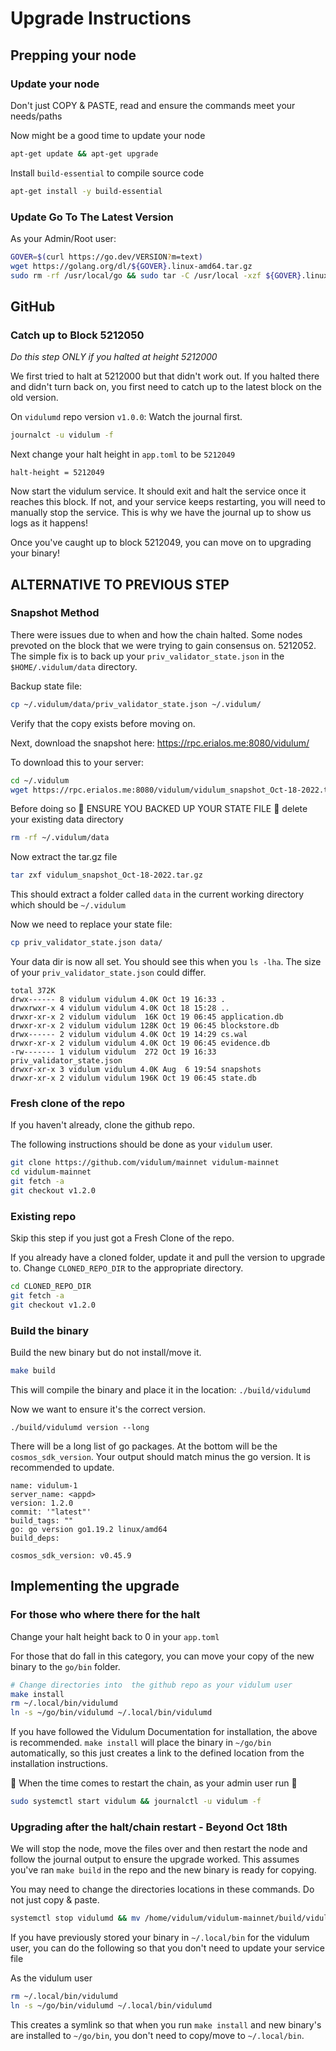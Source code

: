 # Upgrade Instructions

## Prepping your node

### Update your node

Don't just COPY & PASTE, read and ensure the commands meet your needs/paths

Now might be a good time to update your node

```bash
apt-get update && apt-get upgrade
```

Install `build-essential` to compile source code

```bash
apt-get install -y build-essential
```

### Update Go To The Latest Version

As your Admin/Root user:

```bash
GOVER=$(curl https://go.dev/VERSION?m=text)
wget https://golang.org/dl/${GOVER}.linux-amd64.tar.gz
sudo rm -rf /usr/local/go && sudo tar -C /usr/local -xzf ${GOVER}.linux-amd64.tar.gz
```

## GitHub

### Catch up to Block 5212050

*Do this step ONLY if you halted at height 5212000*

We first tried to halt at 5212000 but that didn't work out.  If you halted there and didn't turn back on, you first need to catch up to the latest block on the old version.

On `vidulumd` repo version `v1.0.0`:
Watch the journal first.
```bash
journalct -u vidulum -f
```

Next change your halt height in `app.toml` to be `5212049`
```
halt-height = 5212049
```

Now start the vidulum service.  It should exit and halt the service once it reaches this block.  If not, and your service keeps restarting, you will need to manually stop the service.
This is why we have the journal up to show us logs as it happens!

Once you've caught up to block 5212049, you can move on to upgrading your binary!

## ALTERNATIVE TO PREVIOUS STEP
### Snapshot Method

There were issues due to when and how the chain halted.  Some nodes prevoted on the block that we were trying to gain consensus on.  5212052.
The simple fix is to back up your `priv_validator_state.json` in the `$HOME/.vidulum/data` directory.

Backup state file:
```bash
cp ~/.vidulum/data/priv_validator_state.json ~/.vidulum/
```
Verify that the copy exists before moving on.

Next, download the snapshot here:
https://rpc.erialos.me:8080/vidulum/

To download this to your server:
```bash
cd ~/.vidulum
wget https://rpc.erialos.me:8080/vidulum/vidulum_snapshot_Oct-18-2022.tar.gz
```

Before doing so :stop_sign: ENSURE YOU BACKED UP YOUR STATE FILE :stop_sign:
delete your existing data directory
```bash
rm -rf ~/.vidulum/data
```

Now extract the tar.gz file
```bash
tar zxf vidulum_snapshot_Oct-18-2022.tar.gz
```

This should extract a folder called `data` in the current working directory which should be `~/.vidulum`

Now we need to replace your state file:
```bash
cp priv_validator_state.json data/
```

Your data dir is now all set.  You should see this when you `ls -lha`.  The size of your `priv_validator_state.json` could differ.
```
total 372K
drwx------ 8 vidulum vidulum 4.0K Oct 19 16:33 .
drwxrwxr-x 4 vidulum vidulum 4.0K Oct 18 15:28 ..
drwxr-xr-x 2 vidulum vidulum  16K Oct 19 06:45 application.db
drwxr-xr-x 2 vidulum vidulum 128K Oct 19 06:45 blockstore.db
drwx------ 2 vidulum vidulum 4.0K Oct 19 14:29 cs.wal
drwxr-xr-x 2 vidulum vidulum 4.0K Oct 19 06:45 evidence.db
-rw------- 1 vidulum vidulum  272 Oct 19 16:33 priv_validator_state.json
drwxr-xr-x 3 vidulum vidulum 4.0K Aug  6 19:54 snapshots
drwxr-xr-x 2 vidulum vidulum 196K Oct 19 06:45 state.db
```

### Fresh clone of the repo
If you haven't already, clone the github repo.

The following instructions should be done as your `vidulum` user.

```bash
git clone https://github.com/vidulum/mainnet vidulum-mainnet
cd vidulum-mainnet
git fetch -a
git checkout v1.2.0
```

### Existing repo

Skip this step if you just got a Fresh Clone of the repo.

If you already have a cloned folder, update it and pull the version to upgrade to. Change `CLONED_REPO_DIR` to the appropriate directory.

```bash
cd CLONED_REPO_DIR
git fetch -a
git checkout v1.2.0
```

### Build the binary

Build the new binary but do not install/move it.

```bash
make build
```

This will compile the binary and place it in the location: `./build/vidulumd`

Now we want to ensure it's the correct version.

```
./build/vidulumd version --long
```

There will be a long list of go packages. At the bottom will be the `cosmos_sdk_version`.  Your output should match minus the go version.  It is recommended to update.

```
name: vidulum-1
server_name: <appd>
version: 1.2.0
commit: '"latest"'
build_tags: ""
go: go version go1.19.2 linux/amd64
build_deps:

cosmos_sdk_version: v0.45.9
```

## Implementing the upgrade

### For those who where there for the halt

Change your halt height back to 0 in your `app.toml`

For those that do fall in this category, you can move your copy of the new binary to the `go/bin` folder.

```bash
# Change directories into  the github repo as your vidulum user
make install
rm ~/.local/bin/vidulumd
ln -s ~/go/bin/vidulumd ~/.local/bin/vidulumd
```

If you have followed the Vidulum Documentation for installation, the above is recommended.  `make install` will place the binary in `~/go/bin` automatically, so this just creates a link to the defined location from the installation instructions.

:stop_sign:	When the time comes to restart the chain, as your admin user run :stop_sign:

```bash
sudo systemctl start vidulum && journalctl -u vidulum -f
```

### Upgrading after the halt/chain restart - Beyond Oct 18th

We will stop the node, move the files over and then restart the node and follow the journal output to ensure the upgrade worked.  This assumes you've ran `make build` in the repo and the new binary is ready for copying.

You may need to change the directories locations in these commands.  Do not just copy & paste.

```bash
systemctl stop vidulumd && mv /home/vidulum/vidulum-mainnet/build/vidulumd /home/vidulum/go/bin/vidulumd && systemctl start vidulum && journalctl -u vidulum -f
```

If you have previously stored your binary in `~/.local/bin` for the vidulum user, you can do the following so that you don't need to update your service file

As the vidulum user
```bash
rm ~/.local/bin/vidulumd
ln -s ~/go/bin/vidulumd ~/.local/bin/vidulumd
```

This creates a symlink so that when you run `make install` and new binary's are installed to `~/go/bin`, you don't need to copy/move to `~/.local/bin`.

